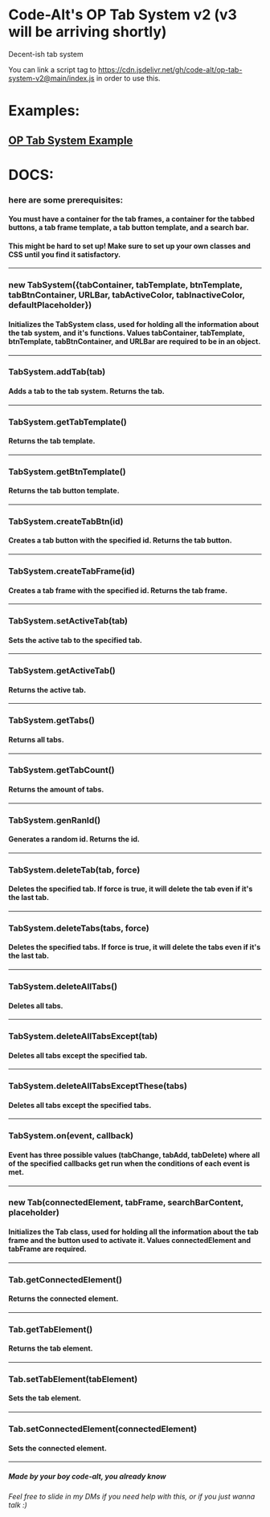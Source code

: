 # Code-Alt's OP Tab System v2 (v3 will be arriving shortly)
Decent-ish tab system

You can link a script tag to https://cdn.jsdelivr.net/gh/code-alt/op-tab-system-v2@main/index.js in order to use this.

# Examples:
[OP Tab System Example](https://op-tab-system.glitch.me/)
---

# DOCS:

### here are some prerequisites:

#### You must have a container for the tab frames, a container for the tabbed buttons, a tab frame template, a tab button template, and a search bar.
#### This might be hard to set up! Make sure to set up your own classes and CSS until you find it satisfactory.
---
### new TabSystem({tabContainer, tabTemplate, btnTemplate, tabBtnContainer, URLBar, tabActiveColor, tabInactiveColor, defaultPlaceholder})<br/>
#### Initializes the TabSystem class, used for holding all the information about the tab system, and it's functions. Values tabContainer, tabTemplate, btnTemplate, tabBtnContainer, and URLBar are required to be in an object.
---
### TabSystem.addTab(tab)<br/>
#### Adds a tab to the tab system. Returns the tab.
---
### TabSystem.getTabTemplate()<br/>
#### Returns the tab template.
---
### TabSystem.getBtnTemplate()<br/>
#### Returns the tab button template.
---
### TabSystem.createTabBtn(id)<br/>
#### Creates a tab button with the specified id. Returns the tab button.
---
### TabSystem.createTabFrame(id)<br/>
#### Creates a tab frame with the specified id. Returns the tab frame.
---
### TabSystem.setActiveTab(tab)<br/>
#### Sets the active tab to the specified tab.
---
### TabSystem.getActiveTab()<br/>
#### Returns the active tab.
---
### TabSystem.getTabs()<br/>
#### Returns all tabs.
---
### TabSystem.getTabCount()<br/>
#### Returns the amount of tabs.
---
### TabSystem.genRanId()<br/>
#### Generates a random id. Returns the id.
---
### TabSystem.deleteTab(tab, force)<br/>
#### Deletes the specified tab. If force is true, it will delete the tab even if it's the last tab.
---
### TabSystem.deleteTabs(tabs, force)<br/>
#### Deletes the specified tabs. If force is true, it will delete the tabs even if it's the last tab.
---
### TabSystem.deleteAllTabs()<br/>
#### Deletes all tabs.
---
### TabSystem.deleteAllTabsExcept(tab)<br/>
#### Deletes all tabs except the specified tab.
---
### TabSystem.deleteAllTabsExceptThese(tabs)<br/>
#### Deletes all tabs except the specified tabs.
---
### TabSystem.on(event, callback)
#### Event has three possible values (tabChange, tabAdd, tabDelete) where all of the specified callbacks get run when the conditions of each event is met.
---
### new Tab(connectedElement, tabFrame, searchBarContent, placeholder)<br/>
#### Initializes the Tab class, used for holding all the information about the tab frame and the button used to activate it. Values connectedElement and tabFrame are required.
---
### Tab.getConnectedElement()<br/>
#### Returns the connected element.
---
### Tab.getTabElement()<br/>
#### Returns the tab element.
---
### Tab.setTabElement(tabElement)<br/>
#### Sets the tab element.
---
### Tab.setConnectedElement(connectedElement)<br/>
#### Sets the connected element.
---

##### Made by your boy code-alt, you already know
###### Feel free to slide in my DMs if you need help with this, or if you just wanna talk :)
